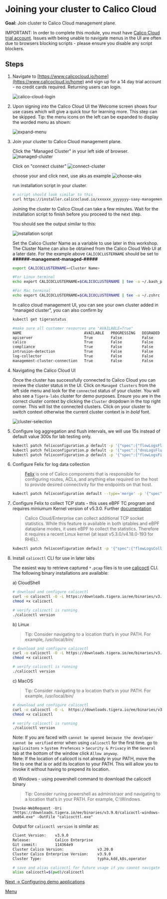 # Joining your cluster to Calico Cloud

**Goal:** Join cluster to Calico Cloud management plane.

IMPORTANT: In order to complete this module, you must have [Calico Cloud trial account](https://www.calicocloud.io/home). Issues with being unable to navigate menus in the UI are often due to browsers blocking scripts - please ensure you disable any script blockers.

## Steps

1. Navigate to [https://www.calicocloud.io/home](https://www.calicocloud.io/home) and sign up for a 14 day trial account - no credit cards required. Returning users can login.

   ![calico-cloud-login](../img/calico-cloud-login.png)

2. Upon signing into the Calico Cloud UI the Welcome screen shows four use cases which will give a quick tour for learning more. This step can be skipped. Tip: the menu icons on the left can be expanded to display the worded menu as shown:

   ![expand-menu](../img/expand-menu.png)


3. Join your cluster to Calico Cloud management plane.
    
    Click the "Managed Cluster" in your left side of browser.
    ![managed-cluster](../img/managed-cluster.png)
    
    Click on "connect cluster"
     ![connect-cluster](../img/connect-cluster.png)

    choose your and click next, use aks as example
      ![choose-aks](../img/choose-aks.png)


    run installation script in your cluster. 
    ```bash
    # script should look similar to this
    curl https://installer.calicocloud.io/xxxxxx_yyyyyyy-saay-management_install.sh | bash
    ```

    Joining the cluster to Calico Cloud can take a few minutes. Wait for the installation script to finish before you proceed to the next step.

    You should see the output similar to this:

     ![installation script](../img/install-script.png)

    Set the Calico Cluster Name as a variable to use later in this workshop. The Cluster Name can also be obtained from the Calico Cloud Web UI at a later date. For the example above `CALICOCLUSTERNAME` should be set to __######-management-managed-#####__
    
    ```bash
    export CALICOCLUSTERNAME=<Cluster Name>

    #For Linux terminal
    echo export CALICOCLUSTERNAME=$CALICOCLUSTERNAME | tee -a ~/.bash_profile

    #For Mac terminal
    echo export CALICOCLUSTERNAME=$CALICOCLUSTERNAME | tee -a ~/.zshrc 
    ```
    
    In calico cloud management UI, you can see your own cluster added in "managed cluster", you can also confirm by
    ```bash
    kubectl get tigerastatus
    ```
    
    ```bash
    #make sure all customer resources are "AVAILABLE=True" 
    NAME                            AVAILABLE   PROGRESSING   DEGRADED   SINCE
    apiserver                       True        False         False      5m38s
    calico                          True        False         False      4m44s
    compliance                      True        False         False      4m34s
    intrusion-detection             True        False         False      4m49s
    log-collector                   True        False         False      4m19s
    management-cluster-connection   True        False         False      4m54s
    ```
    
4. Navigating the Calico Cloud UI

    Once the cluster has successfully connected to Calico Cloud you can review the cluster status in the UI. Click on `Managed Clusters` from the left side menu and look for the `connected` status of your cluster. You will also see a `Tigera-labs` cluster for demo purposes. Ensure you are in the correct cluster context by clicking the `Cluster` dropdown in the top right corner. This will list the connected clusters. Click on your cluster to switch context otherwise the current cluster context is in *bold* font.
    
    ![cluster-selection](../img/cluster-selection.png)

5. Configure log aggregation and flush intervals, we will use 15s instead of default value 300s for lab testing only.   

    ```bash
    kubectl patch felixconfiguration.p default -p '{"spec":{"flowLogsFlushInterval":"15s"}}'
    kubectl patch felixconfiguration.p default -p '{"spec":{"dnsLogsFlushInterval":"15s"}}'
    kubectl patch felixconfiguration.p default -p '{"spec":{"flowLogsFileAggregationKindForAllowed":1}}'
    ```

6. Configure Felix for log data collection
   
    >[Felix](https://docs.tigera.io/reference/architecture/overview#felix) is one of Calico components that is responsible for configuring routes, ACLs, and anything else required on the host to provide desired connectivity for the endpoints on that host.

    ```bash
    kubectl patch felixconfiguration default --type='merge' -p '{"spec":{"policySyncPathPrefix":"/var/run/nodeagent","l7LogsFileEnabled":true}}'

    ```

7. Configure Felix to collect TCP stats - this uses eBPF TC program and requires miniumum Kernel version of v5.3.0. Further [documentation](https://docs.tigera.io/visibility/elastic/flow/tcpstats)

   >Calico Cloud/Enterprise can collect additional TCP socket statistics. While this feature is available in both iptables and eBPF dataplane modes, it uses eBPF to collect the statistics. Therefore it requires a recent Linux kernel (at least v5.3.0/v4.18.0-193 for RHEL).

    ```bash
    kubectl patch felixconfiguration default -p '{"spec":{"flowLogsCollectTcpStats":true}}'
    ```

8.  Install `calicoctl` CLI for use in later labs

    The easiest way to retrieve captured `*.pcap` files is to use [calicoctl](https://docs.tigera.io/maintenance/clis/calicoctl/) CLI. The following binary installations are available:

    a) CloudShell

    ```bash    
    # download and configure calicoctl
    curl -o calicoctl -O -L https://downloads.tigera.io/ee/binaries/v3.9.0/calicoctl
    chmod +x calicoctl
    
    # verify calicoctl is running 
    ./calicoctl version
    ```

    b) Linux

    >Tip: Consider navigating to a location that’s in your PATH. For example, /usr/local/bin/
    ```bash    
    # download and configure calicoctl
    curl -o calicoctl -O -L https://downloads.tigera.io/ee/binaries/v3.9.0/calicoctl
    chmod +x calicoctl
    
    # verify calicoctl is running 
    ./calicoctl version
    ```

    c) MacOS

    >Tip: Consider navigating to a location that’s in your PATH. For example, /usr/local/bin/
    ```bash    
    # download and configure calicoctl
    curl -o calicoctl -O -L  https://downloads.tigera.io/ee/binaries/v3.9.0/calicoctl-darwin-amd64
    chmod +x calicoctl
    
    # verify calicoctl is running 
    ./calicoctl version
    ```
    Note: If you are faced with `cannot be opened because the developer cannot be verified` error when using `calicoctl` for the first time. go to `Applicaitons` \> `System Prefences` \> `Security & Privacy` in the `General` tab at the bottom of the window click `Allow anyway`.  
    Note: If the location of calicoctl is not already in your PATH, move the file to one that is or add its location to your PATH. This will allow you to invoke it without having to prepend its location.

    d) Windows - using powershell command to download the calicoctl binary  
    >Tip: Consider runing powershell as administraor and navigating to a location that’s in your PATH. For example, C:\Windows.
    
    ```pwsh
    Invoke-WebRequest -Uri "https://downloads.tigera.io/ee/binaries/v3.9.0/calicoctl-windows-amd64.exe" -OutFile "calicocttl.exe"

    ```
    
       
    Output for `calicoctl version` is similar as:
    ```bash
    Client Version:    v3.9.0
    Release:           Calico Enterprise
    Git commit:        114364e9
    Cluster Calico Version:               v3.20.0
    Cluster Calico Enterprise Version:    v3.9.0
    Cluster Type:                         typha,kdd,k8s,operator
    ```
     
    ```bash 
    # save and alias calicoctl for future usage if you cannot navigate it to a bin location.
    alias calicoctl=$(pwd)/calicoctl
    ```
    

[Next -> Configuring demo applications](../modules/configuring-demo-apps.md)

[Menu](../README.md)